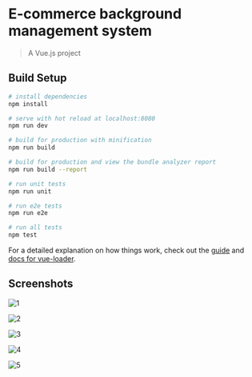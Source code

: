 # E-commerce background management system

> A Vue.js project

## Build Setup

``` bash
# install dependencies
npm install

# serve with hot reload at localhost:8080
npm run dev

# build for production with minification
npm run build

# build for production and view the bundle analyzer report
npm run build --report

# run unit tests
npm run unit

# run e2e tests
npm run e2e

# run all tests
npm test
```

For a detailed explanation on how things work, check out the [guide](http://vuejs-templates.github.io/webpack/) and [docs for vue-loader](http://vuejs.github.io/vue-loader).

## Screenshots

![1](/home/caishuxiu/Documents/Project/vue/shop/screenshots/1.png)

![2](/home/caishuxiu/Documents/Project/vue/shop/screenshots/2.png)

![3](/home/caishuxiu/Documents/Project/vue/shop/screenshots/3.png)

![4](/home/caishuxiu/Documents/Project/vue/shop/screenshots/4.png)

![5](/home/caishuxiu/Documents/Project/vue/shop/screenshots/5.png)

